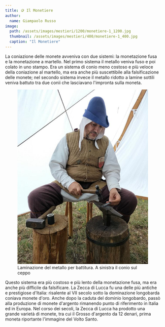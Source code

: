 ```yaml
---
title: 🪙 Il Monetiere
author:
  name: Giampaolo Russo
image: 
  path: /assets/images/mestieri/1200/monetiere-1_1200.jpg
  thumbnail: /assets/images/mestieri/400/monetiere-1_400.jpg
  caption: "Il Monetiere"
---
```



La coniazione delle monete avveniva con due sistemi: la monetazione fusa e la monetazione a martello. Nel primo sistema il metallo veniva fuso e poi colato in uno stampo. Era un sistema di conio meno costoso e più veloce della coniazione al martello, ma era anche più suscettibile alla falsificazione delle monete; nel secondo sistema invece il metallo ridotto a lamine sottili veniva battuto tra due conii che lasciavano l'impronta sulla moneta.

<!-- more -->

<figure class="align-center">
    <img src="/assets/images/mestieri/800/monetiere-2_800.jpg" alt="Laminazione del metallo per battitura. A sinistra il conio sul ceppo">
  <figcaption>Laminazione del metallo per battitura. A sinistra il conio sul ceppo</figcaption>
</figure>

Questo sistema era più costoso e più lento della monetazione fusa, ma era anche più difficile da falsificare. La Zecca di Lucca fu una delle più antiche e prestigiose d'Italia: risalente al VII secolo sotto la dominazione longobarda coniava monete d'oro. Anche dopo la caduta del dominio longobardo, passò alla produzione di monete d'argento rimanendo punto di riferimento in Italia ed in Europa. Nel corso dei secoli, la Zecca di Lucca ha prodotto una grande varietà di monete, tra cui il Grosso d'argento da 12 denari, prima moneta riportante l'immagine del Volto Santo.

